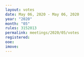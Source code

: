```yaml
---
layout: votes
date: May 06, 2020 - May 06, 2020
year: "2020"
month: "05"
rules: 3152013
permalink: meetings/2020/05/votes
registered:
ooe:
imove:
---
```


